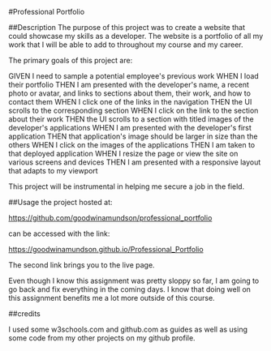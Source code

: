 #Professional Portfolio

##Description
The purpose of this project was to create a website that could showcase my skills as a developer. The website is a portfolio of all my work that I will be able to add to throughout my course and my career. 

The primary goals of this project are:

GIVEN I need to sample a potential employee's previous work
WHEN I load their portfolio
THEN I am presented with the developer's name, a recent photo or avatar, and links to sections about them, their work, and how to contact them
WHEN I click one of the links in the navigation
THEN the UI scrolls to the corresponding section
WHEN I click on the link to the section about their work
THEN the UI scrolls to a section with titled images of the developer's applications
WHEN I am presented with the developer's first application
THEN that application's image should be larger in size than the others
WHEN I click on the images of the applications
THEN I am taken to that deployed application
WHEN I resize the page or view the site on various screens and devices
THEN I am presented with a responsive layout that adapts to my viewport

This project will be instrumental in helping me secure a job in the field. 

##Usage
the project hosted at:

https://github.com/goodwinamundson/professional_portfolio 

can be accessed with the link: 

https://goodwinamundson.github.io/Professional_Portfolio 

The second link brings you to the live page.

Even though I know this assignment was pretty sloppy so far, I am going to go back and fix everything in the coming days. I know that doing well on this assignment benefits me a lot more outside of this course. 

##credits

I used some w3schools.com and github.com as guides as well as using some code from my other projects on my github profile.